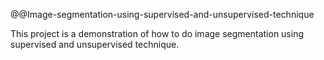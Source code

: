 @@Image-segmentation-using-supervised-and-unsupervised-technique

This project is a demonstration of how to do image segmentation using supervised and unsupervised technique.
